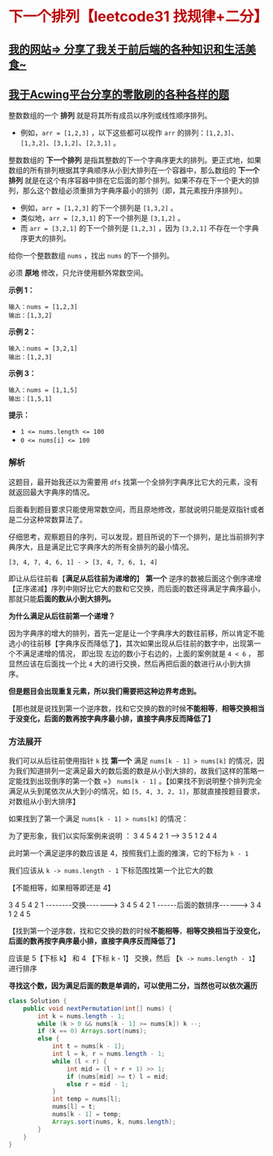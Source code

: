 # <font color="bb000">下一个排列【leetcode31 找规律+二分】</font>

## [我的网站=> 分享了我关于前后端的各种知识和生活美食~](https://www.fanxy.cloud)

## [我于Acwing平台分享的零散刷的各种各样的题](https://www.acwing.com/blog/content/33005/) 

整数数组的一个 **排列** 就是将其所有成员以序列或线性顺序排列。

- 例如，`arr = [1,2,3]` ，以下这些都可以视作 `arr` 的排列：`[1,2,3]`、`[1,3,2]`、`[3,1,2]`、`[2,3,1]` 。

整数数组的 **下一个排列** 是指其整数的下一个字典序更大的排列。更正式地，如果数组的所有排列根据其字典顺序从小到大排列在一个容器中，那么数组的 **下一个排列** 就是在这个有序容器中排在它后面的那个排列。如果不存在下一个更大的排列，那么这个数组必须重排为字典序最小的排列（即，其元素按升序排列）。

- 例如，`arr = [1,2,3]` 的下一个排列是 `[1,3,2]` 。
- 类似地，`arr = [2,3,1]` 的下一个排列是 `[3,1,2]` 。
- 而 `arr = [3,2,1]` 的下一个排列是 `[1,2,3]` ，因为 `[3,2,1]` 不存在一个字典序更大的排列。

给你一个整数数组 `nums` ，找出 `nums` 的下一个排列。

必须 **原地** 修改，只允许使用额外常数空间。

 

**示例 1：**

```
输入：nums = [1,2,3]
输出：[1,3,2]
```

**示例 2：**

```
输入：nums = [3,2,1]
输出：[1,2,3]
```

**示例 3：**

```
输入：nums = [1,1,5]
输出：[1,5,1]
```

 

**提示：**

- `1 <= nums.length <= 100`
- `0 <= nums[i] <= 100`



### 解析

这题目，最开始我还以为需要用 `dfs` 找第一个全排列字典序比它大的元素，没有就返回最大字典序的情况。

后面看到题目要求只能使用常数空间，而且原地修改，那就说明只能是双指针或者是二分这种常数算法了。

仔细思考，观察题目的序列，可以发现，题目所说的下一个排列，是比当前排列字典序大，且是满足比它字典序大的所有全排列的最小情况。

`[3, 4, 7, 4, 6, 1] - > [3, 4, 7, 6, 1, 4]`

即让从后往前看【**满足从后往前为递增的**】 **第一个** 逆序的数被后面这个倒序递增【正序递减】序列中刚好比它大的数和它交换，而后面的数还得满足字典序最小，那就只能**后面的数从小到大排列。**

**为什么满足从后往前第一个递增？**

因为字典序的增大的排列，首先一定是让一个字典序大的数往前移，所以肯定不能选小的往前移【字典序反而降低了】，其次如果出现从后往前的数字中，出现第一个不满足递增的情况， 即出现 左边的数小于右边的，上面的案例就是 `4 < 6` ， 那显然应该在后面找一个比 `4` 大的进行交换，然后再把后面的数进行从小到大排序。

**但是题目会出现重复元素，所以我们需要把这种边界考虑到。**

【那也就是说找到第一个逆序数，找和它交换的数的时候**不能相等**，**相等交换相当于没变化，后面的数再按字典序最小排，直接字典序反而降低了】**



### 方法展开

我们可以从后往前使用指针 `k` 找 **第一个** 满足 `nums[k - 1] > nums[k]` 的情况，因为我们知道排列一定满足最大的数后面的数是从小到大排的，故我们这样的策略一定能找到出现倒序的第一个数 =》 `nums[k - 1]` 。【如果找不到说明整个排列完全满足从头到尾依次从大到小的情况，如 `[5, 4, 3, 2, 1]`，那就直接按题目要求，对数组从小到大排序】

如果找到了第一个满足 `nums[k - 1] > nums[k]` 的情况：

为了更形象，我们以实际案例来说明 ：  3 4 5 4 2 1 --> 3 5 1 2 4 4

此时第一个满足逆序的数应该是 4，按照我们上面的推演，它的下标为 `k - 1`

我们应该从 `k -> nums.length - 1` 下标范围找第一个比它大的数

【不能相等，如果相等即还是 4】

3 4 5 4 2 1 --------交换-------> 3 4 5 4 2 1 ------后面的数排序------> 3 4 1 2 4 5 

【找到第一个逆序数，找和它交换的数的时候**不能相等**，**相等交换相当于没变化，后面的数再按字典序最小排，直接字典序反而降低了】**

应该是 5【下标 k】 和 4 【下标 k - 1】 交换，然后 【`k -> nums.length - 1`】进行排序

**寻找这个数，因为满足后面的数是单调的，可以使用二分，当然也可以依次遍历**

 ```java
 class Solution {
     public void nextPermutation(int[] nums) {
         int k = nums.length - 1;
         while (k > 0 && nums[k - 1] >= nums[k]) k --;
         if (k == 0) Arrays.sort(nums);
         else {
             int t = nums[k - 1];
             int l = k, r = nums.length - 1;
             while (l < r) {
                 int mid = (l + r + 1) >> 1;
                 if (nums[mid] >= t) l = mid;
                 else r = mid - 1;
             }
             int temp = nums[l];
             nums[l] = t;
             nums[k - 1] = temp;
             Arrays.sort(nums, k, nums.length);
         }
     }
 }
 ```


